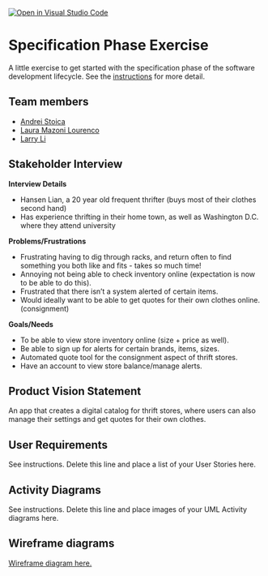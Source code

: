 [![Open in Visual Studio Code](https://classroom.github.com/assets/open-in-vscode-c66648af7eb3fe8bc4f294546bfd86ef473780cde1dea487d3c4ff354943c9ae.svg)](https://classroom.github.com/online_ide?assignment_repo_id=8553970&assignment_repo_type=AssignmentRepo)
# Specification Phase Exercise

A little exercise to get started with the specification phase of the software development lifecycle. See the [instructions](instructions.md) for more detail.

## Team members
- [Andrei Stoica](https://github.com/andreicstoica)
- [Laura Mazoni Lourenco](https://github.com/qlaueen)
- [Larry Li](https://github.com/86larryli)


## Stakeholder Interview
**Interview Details**
- Hansen Lian, a 20 year old frequent thrifter (buys most of their clothes second hand)
- Has experience thrifting in their home town, as well as Washington D.C. where they attend university
  
**Problems/Frustrations**
- Frustrating having to dig through racks, and return often to find something you both like and fits - takes so much time!
- Annoying not being able to check inventory online (expectation is now to be able to do this).
- Frustrated that there isn’t a system alerted of certain items. 
- Would ideally want to be able to get quotes for their own clothes online. (consignment) 
  
**Goals/Needs**
- To be able to view store inventory online (size + price as well).
- Be able to sign up for alerts for certain brands, items, sizes. 
- Automated quote tool for the consignment aspect of thrift stores.
- Have an account to view store balance/manage alerts. 

## Product Vision Statement
An app that creates a digital catalog for thrift stores, where users can also manage their settings and get quotes for their own clothes. 

## User Requirements

See instructions. Delete this line and place a list of your User Stories here.

## Activity Diagrams

See instructions. Delete this line and place images of your UML Activity diagrams here.

## Wireframe diagrams

[Wireframe diagram here.](https://www.figma.com/file/PaCajW4fRFDzCO8RtN7roS/Project1?node-id=0%3A1)
